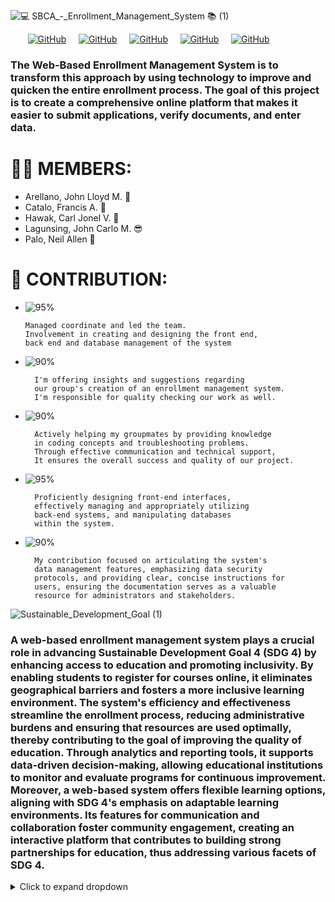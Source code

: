 ![💻 SBCA_-_Enrollment_Management_System 📚 (1)](https://github.com/Catalo21/sbcaEMS/assets/96164347/db18c2c7-93c8-4862-95b2-09250a89abc5)

&nbsp; &nbsp; &nbsp; &nbsp;[![GitHub](https://img.shields.io/badge/GitHub-jlarellano05-black?style=flat&logo=github)](https://github.com/jlarellano05) &nbsp; &nbsp; [![GitHub](https://img.shields.io/badge/GitHub-Catalo21-black?style=flat&logo=github)](https://github.com/Catalo21) &nbsp; &nbsp; [![GitHub](https://img.shields.io/badge/GitHub-crljnl-black?style=flat&logo=github)](https://github.com/crljnl) &nbsp; &nbsp; [![GitHub](https://img.shields.io/badge/GitHub-JohnCarloLagunsing-black?style=flat&logo=github)](https://github.com/JohnCarloLagunsing) &nbsp; &nbsp; [![GitHub](https://img.shields.io/badge/GitHub-NeilAllenn-black?style=flat&logo=github)](https://github.com/NeilAllenn)

### The Web-Based Enrollment Management System is to transform this approach by using technology to improve and quicken the entire enrollment process. The goal of this project is to create a comprehensive online platform that makes it easier to submit applications, verify documents, and enter data.

# 🙋‍♂️ MEMBERS: 
- Arellano, John Lloyd M. 🥵   
- Catalo, Francis A. 🤤
- Hawak, Carl Jonel V. 🤑        
- Lagunsing, John Carlo M. 😎
- Palo, Neil Allen 🤪
  

# 🤝 CONTRIBUTION: 
  - ![95%](https://progress-bar.dev/95?title=Arellano)

        Managed coordinate and led the team.
        Involvement in creating and designing the front end,
        back end and database management of the system  
- ![90%](https://progress-bar.dev/90?title=Catalo)

        I'm offering insights and suggestions regarding
        our group's creation of an enrollment management system.
        I'm responsible for quality checking our work as well.
- ![90%](https://progress-bar.dev/90?title=Hawak)

        Actively helping my groupmates by providing knowledge
        in coding concepts and troubleshooting problems.
        Through effective communication and technical support,
        It ensures the overall success and quality of our project.
- ![95%](https://progress-bar.dev/95?title=Lagunsing)

        Proficiently designing front-end interfaces,
        effectively managing and appropriately utilizing
        back-end systems, and manipulating databases
        within the system.
- ![90%](https://progress-bar.dev/90?title=Palo)

        My contribution focused on articulating the system's
        data management features, emphasizing data security
        protocols, and providing clear, concise instructions for
        users, ensuring the documentation serves as a valuable
        resource for administrators and stakeholders.

![Sustainable_Development_Goal (1)](https://github.com/Catalo21/sbcaEMS/assets/96164347/8177b3f3-ac65-4ab1-8cac-ae630a83dc35)

###         A web-based enrollment management system plays a crucial role in advancing Sustainable Development Goal 4 (SDG 4) by enhancing access to education and promoting inclusivity. By enabling students to register for courses online, it eliminates geographical barriers and fosters a more inclusive learning environment. The system's efficiency and effectiveness streamline the enrollment process, reducing administrative burdens and ensuring that resources are used optimally, thereby contributing to the goal of improving the quality of education. Through analytics and reporting tools, it supports data-driven decision-making, allowing educational institutions to monitor and evaluate programs for continuous improvement. Moreover, a web-based system offers flexible learning options, aligning with SDG 4's emphasis on adaptable learning environments. Its features for communication and collaboration foster community engagement, creating an interactive platform that contributes to building strong partnerships for education, thus addressing various facets of SDG 4.


<details>
  <summary>Click to expand dropdown</summary>
  
  <details>
  
  ![Screenshot 2023-12-06 195732](https://github.com/Catalo21/sbcaEMS/assets/96164347/0aec2bad-2d04-4e08-8464-c210ebc93a70)
  ![Screenshot 2023-12-06 195712](https://github.com/Catalo21/sbcaEMS/assets/96164347/bc828b53-334e-4b04-a61e-9e7e6b8987f1)
  ![Screenshot 2023-12-06 195533](https://github.com/Catalo21/sbcaEMS/assets/96164347/72645a07-6f78-45e5-a619-436b67735075)
  ![Screenshot 2023-12-06 195517](https://github.com/Catalo21/sbcaEMS/assets/96164347/df13128f-9d6e-4392-9dbe-75adbd188924)
  ![Screenshot 2023-12-06 195452](https://github.com/Catalo21/sbcaEMS/assets/96164347/4c521f8d-c686-4d25-9926-e72a2b0d93e4)
  ![Screenshot 2023-12-06 195415](https://github.com/Catalo21/sbcaEMS/assets/96164347/e44404d9-4f18-4dd9-8d49-c421fea043bc)
  ![Screenshot 2023-12-06 195328](https://github.com/Catalo21/sbcaEMS/assets/96164347/47ccbb54-3827-4b12-adcf-548a6dbe40f5)


  </details>

